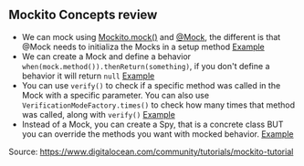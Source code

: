 ## Mockito Concepts review

- We can mock using [Mockito.mock()](CalcService1Test.java) and [@Mock](CalcService2Test.java), the different is that @Mock needs to initializa the Mocks in a setup method [Example]()
- We can create a Mock and define a behavior `when(mock.method()).thenReturn(something)`, if you don't define a behavior it will return `null` [Example](MockSingleElementTest.java)
- You can use `verify()` to check if a specific method was called in the Mock with a specific parameter. You can also use `VerificationModeFactory.times()` to check how many times that method was called, along with `verify()` [Example](VerifyInteractionTest.java)
- Instead of a Mock, you can create a Spy, that is a concrete class BUT you can override the methods you want with mocked behavior. [Example](MockitoSpyTest.java)

Source: https://www.digitalocean.com/community/tutorials/mockito-tutorial